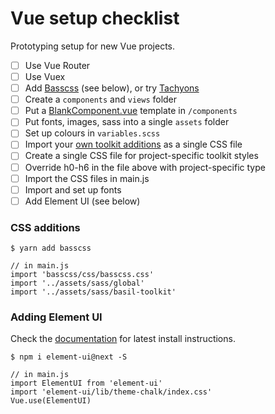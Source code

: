 # Vue setup checklist

Prototyping setup for new Vue projects.

- [ ] Use Vue Router
- [ ] Use Vuex
- [ ] Add [Basscss](http://basscss.com/) (see below), or try [Tachyons](http://tachyons.io/docs/)
- [ ] Create a `components` and `views` folder
- [ ] Put a [BlankComponent.vue](BlankComponent.vue) template in `/components`
- [ ] Put fonts, images, sass into a single `assets` folder
- [ ] Set up colours in `variables.scss`
- [ ] Import your [own toolkit additions](basil-toolkit.scss) as a single CSS file
- [ ] Create a single CSS file for project-specific toolkit styles
- [ ] Override h0-h6 in the file above with project-specific type
- [ ] Import the CSS files in main.js
- [ ] Import and set up fonts
- [ ] Add Element UI (see below)

### CSS additions

```
$ yarn add basscss

// in main.js
import 'basscss/css/basscss.css'
import '../assets/sass/global'
import '../assets/sass/basil-toolkit'
```

### Adding Element UI

Check the [documentation](http://element.eleme.io/) for latest install instructions.

```
$ npm i element-ui@next -S

// in main.js
import ElementUI from 'element-ui'
import 'element-ui/lib/theme-chalk/index.css'
Vue.use(ElementUI)
```
